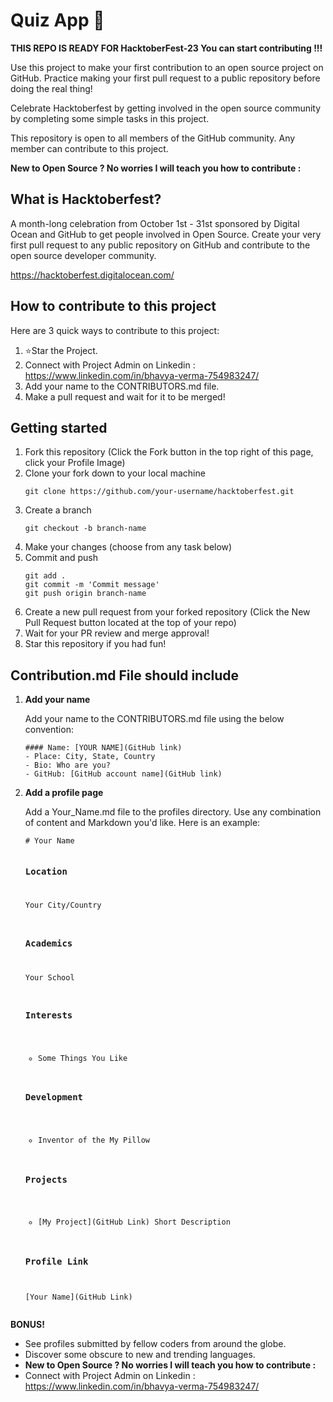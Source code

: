 <h1>Quiz App 🚀</h1>
<p><strong>THIS REPO IS READY FOR HacktoberFest-23 You can start contributing !!!</strong></p>
<p>Use this project to make your first contribution to an open source project on GitHub. Practice making your first pull request to a public repository before doing the real thing!</p>
<p>Celebrate Hacktoberfest by getting involved in the open source community by completing some simple tasks in this project.</p>
<p>This repository is open to all members of the GitHub community. Any member can contribute to this project.</p>

<p><strong>New to Open Source ? No worries I will teach you how to contribute :</strong></p>
<h2>What is Hacktoberfest?</h2>
<p>A month-long celebration from October 1st - 31st sponsored by Digital Ocean and GitHub to get people involved in Open Source. Create your very first pull request to any public repository on GitHub and contribute to the open source developer community.</p>
<p><a href="https://hacktoberfest.digitalocean.com/">https://hacktoberfest.digitalocean.com/</a></p>
<h2>How to contribute to this project</h2>
<p>Here are 3 quick ways to contribute to this project:</p>
<ol>
  <li>⭐Star the Project.</li>
  <li>Connect with Project Admin on Linkedin : <a href="https://www.linkedin.com/in/bhavya-verma-754983247/">https://www.linkedin.com/in/bhavya-verma-754983247/</a></li>
  <li>Add your name to the CONTRIBUTORS.md file.</li>
  <li>Make a pull request and wait for it to be merged!</li>
</ol>
<h2>Getting started</h2>
<ol>
  <li>Fork this repository (Click the Fork button in the top right of this page, click your Profile Image)</li>
  <li>Clone your fork down to your local machine</li>
  <pre><code>git clone https://github.com/your-username/hacktoberfest.git</code></pre>
  <li>Create a branch</li>
  <pre><code>git checkout -b branch-name</code></pre>
  <li>Make your changes (choose from any task below)</li>
  <li>Commit and push</li>
  <pre><code>git add .
git commit -m 'Commit message'
git push origin branch-name</code></pre>
  <li>Create a new pull request from your forked repository (Click the New Pull Request button located at the top of your repo)</li>
  <li>Wait for your PR review and merge approval!</li>
  <li>Star this repository if you had fun!</li>
</ol>
<h2>Contribution.md File should include</h2>
<ol>
  <li><strong>Add your name</strong></li>
  <p>Add your name to the CONTRIBUTORS.md file using the below convention:</p>
  <pre><code>#### Name: [YOUR NAME](GitHub link)
- Place: City, State, Country
- Bio: Who are you?
- GitHub: [GitHub account name](GitHub link)</code></pre>
  <li><strong>Add a profile page</strong></li>
  <p>Add a Your_Name.md file to the profiles directory. Use any combination of content and Markdown you'd like. Here is an example:</p>
  <pre><code># Your Name

### Location

Your City/Country

### Academics

Your School

### Interests

- Some Things You Like

### Development

- Inventor of the My Pillow

### Projects

- [My Project](GitHub Link) Short Description

### Profile Link

[Your Name](GitHub Link)</code></pre>
</ol>
<p><strong>BONUS!</strong></p>
<ul>
  <li>See profiles submitted by fellow coders from around the globe.</li>
  <li>Discover some obscure to new and trending languages.</li>
  <li><strong>New to Open Source ? No worries I will teach you how to contribute :</strong></li>
  <li>Connect with Project Admin on Linkedin : <a href="https://www.linkedin.com/in/bhavya-verma-754983247/">https://www.linkedin.com/in/bhavya-verma-754983247/</a></li>
</ul>
